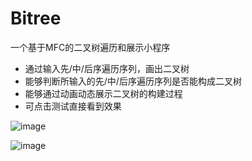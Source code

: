 # Bitree
一个基于MFC的二叉树遍历和展示小程序

- 通过输入先/中/后序遍历序列，画出二叉树
- 能够判断所输入的先/中/后序遍历序列是否能构成二叉树
- 能够通过动画动态展示二叉树的构建过程
- 可点击测试直接看到效果

![image](https://user-images.githubusercontent.com/81566673/136798824-7c623806-3c69-40fc-b754-c9ab1cd6b4e9.png)

![image](https://user-images.githubusercontent.com/81566673/136799555-9a4d7ce8-8feb-4306-b5b1-83372e2b7159.png)
